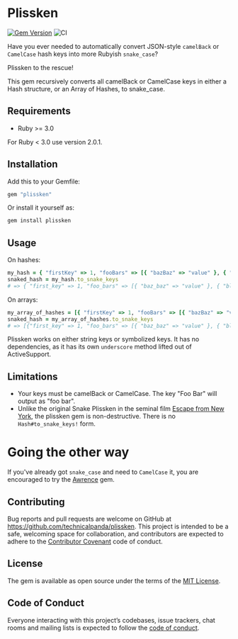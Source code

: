# Plissken

[![Gem Version](https://badge.fury.io/rb/plissken.svg)](https://badge.fury.io/rb/plissken)
![CI](https://github.com/technicalpanda/plissken/workflows/CI/badge.svg)

Have you ever needed to automatically convert JSON-style `camelBack` or `CamelCase` hash keys into more Rubyish `snake_case`?

Plissken to the rescue!

This gem recursively converts all camelBack or CamelCase keys in either a Hash structure, or an Array of Hashes, to snake_case.

## Requirements

* Ruby >= 3.0

For Ruby < 3.0 use version 2.0.1.

## Installation

Add this to your Gemfile:

```ruby
gem "plissken"
```

Or install it yourself as:

```bash
gem install plissken
```

## Usage

On hashes:

```ruby
my_hash = { "firstKey" => 1, "fooBars" => [{ "bazBaz" => "value" }, { "blahBlah" => "value" }] }
snaked_hash = my_hash.to_snake_keys
# => { "first_key" => 1, "foo_bars" => [{ "baz_baz" => "value" }, { "blah_blah" => "value" }] }
```

On arrays:

```ruby
my_array_of_hashes = [{ "firstKey" => 1, "fooBars" => [{ "bazBaz" => "value" }, { "blahBlah" => "value" }] }]
snaked_hash = my_array_of_hashes.to_snake_keys
# => [{"first_key" => 1, "foo_bars" => [{ "baz_baz" => "value" }, { "blah_blah" => "value" }] }]
```

Plissken works on either string keys or symbolized keys. It has no dependencies, as it has its own `underscore` method lifted out of ActiveSupport.

## Limitations

* Your keys must be camelBack or CamelCase. The key "Foo Bar" will output as "foo bar".
* Unlike the original Snake Plissken in the seminal film [Escape from New York](http://en.wikipedia.org/wiki/Escape_from_New_York), the plissken gem is non-destructive. There is no `Hash#to_snake_keys!` form.

# Going the other way

If you've already got `snake_case` and need to `CamelCase` it, you are encouraged to try
the [Awrence](http://github.com/technicalpanda/awrence) gem.

## Contributing

Bug reports and pull requests are welcome on GitHub at https://github.com/technicalpanda/plissken. This project is intended to be a safe, welcoming space for collaboration, and contributors are expected to adhere to the [Contributor Covenant](http://contributor-covenant.org) code of conduct.

## License

The gem is available as open source under the terms of the [MIT License](https://opensource.org/licenses/MIT).

## Code of Conduct

Everyone interacting with this project’s codebases, issue trackers, chat rooms and mailing lists is expected to follow the [code of conduct](https://github.com/technicalpanda/plissken/blob/main/CODE_OF_CONDUCT.md).
